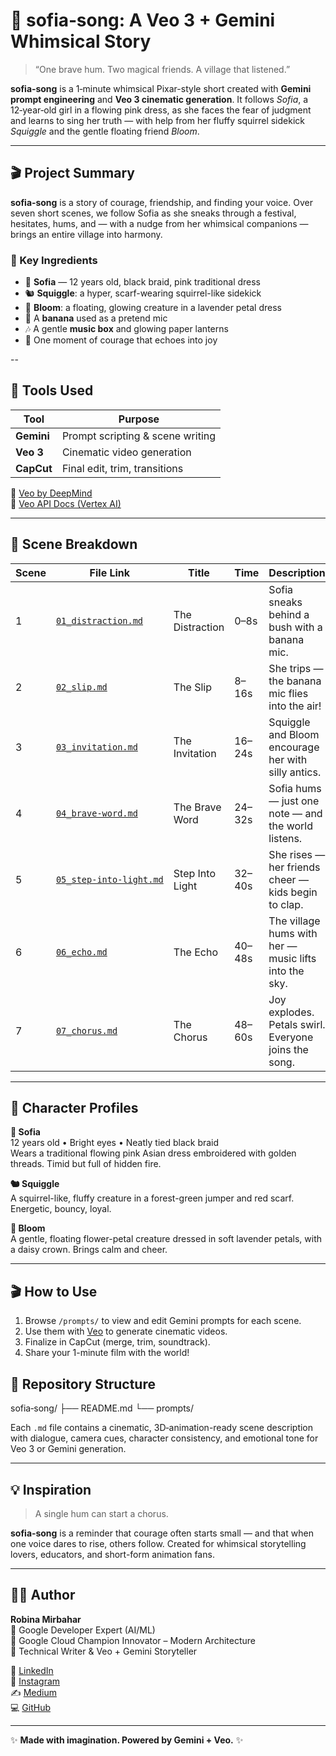 # 🌸 sofia‑song: A Veo 3 + Gemini Whimsical Story

> “One brave hum. Two magical friends. A village that listened.”

**sofia‑song** is a 1‑minute whimsical Pixar-style short created with **Gemini prompt engineering** and **Veo 3 cinematic generation**. It follows *Sofia*, a 12‑year‑old girl in a flowing pink dress, as she faces the fear of judgment and learns to sing her truth — with help from her fluffy squirrel sidekick *Squiggle* and the gentle floating friend *Bloom*.

---

## 🎬 Project Summary

**sofia‑song** is a story of courage, friendship, and finding your voice. Over seven short scenes, we follow Sofia as she sneaks through a festival, hesitates, hums, and — with a nudge from her whimsical companions — brings an entire village into harmony.

### 🌟 Key Ingredients

- 👧 **Sofia** — 12 years old, black braid, pink traditional dress
- 🐿️ **Squiggle**: a hyper, scarf-wearing squirrel-like sidekick
- 🌸 **Bloom**: a floating, glowing creature in a lavender petal dress
- 🎤 A **banana** used as a pretend mic
- 🎶 A gentle **music box** and glowing paper lanterns
- 💫 One moment of courage that echoes into joy

--

## 🔧 Tools Used

| Tool       | Purpose                             |
| ---------- | ----------------------------------- |
| **Gemini** | Prompt scripting & scene writing    |
| **Veo 3**  | Cinematic video generation          |
| **CapCut** | Final edit, trim, transitions       |

🔗 [Veo by DeepMind](https://deepmind.google/models/veo/)  
🔗 [Veo API Docs (Vertex AI)](https://cloud.google.com/vertex-ai/generative-ai/docs/models/veo/3-0-generate-preview)

---

## 📖 Scene Breakdown

| Scene | File Link                            | Title             | Time     | Description                                              |
| ----- | ------------------------------------ | ----------------- | -------- | -------------------------------------------------------- |
| 1     | [`01_distraction.md`](prompts/01_distraction.md)     | The Distraction   | 0–8s     | Sofia sneaks behind a bush with a banana mic.            |
| 2     | [`02_slip.md`](prompts/02_slip.md)                   | The Slip          | 8–16s    | She trips — the banana mic flies into the air!           |
| 3     | [`03_invitation.md`](prompts/03_invitation.md)       | The Invitation    | 16–24s   | Squiggle and Bloom encourage her with silly antics.      |
| 4     | [`04_brave‑word.md`](prompts/04_brave‑word.md)       | The Brave Word    | 24–32s   | Sofia hums — just one note — and the world listens.      |
| 5     | [`05_step‑into‑light.md`](prompts/05_step‑into‑light.md) | Step Into Light   | 32–40s   | She rises — her friends cheer — kids begin to clap.      |
| 6     | [`06_echo.md`](prompts/06_echo.md)                   | The Echo          | 40–48s   | The village hums with her — music lifts into the sky.    |
| 7     | [`07_chorus.md`](prompts/07_chorus.md)               | The Chorus        | 48–60s   | Joy explodes. Petals swirl. Everyone joins the song.     |

---

## 🧚 Character Profiles

**👧 Sofia**  
12 years old • Bright eyes • Neatly tied black braid  
Wears a traditional flowing pink Asian dress embroidered with golden threads. Timid but full of hidden fire.

**🐿️ Squiggle**  
A squirrel-like, fluffy creature in a forest-green jumper and red scarf. Energetic, bouncy, loyal.

**🌸 Bloom**  
A gentle, floating flower-petal creature dressed in soft lavender petals, with a daisy crown. Brings calm and cheer.

---

## 🎬 How to Use

1. Browse `/prompts/` to view and edit Gemini prompts for each scene.
2. Use them with [Veo](https://deepmind.google/models/veo/) to generate cinematic videos.
3. Finalize in CapCut (merge, trim, soundtrack).
4. Share your 1-minute film with the world!

## 🚀 Repository Structure
sofia‑song/
├── README.md
└── prompts/


Each `.md` file contains a cinematic, 3D‑animation-ready scene description with dialogue, camera cues, character consistency, and emotional tone for Veo 3 or Gemini generation.

---

## 💡 Inspiration

> A single hum can start a chorus.

**sofia‑song** is a reminder that courage often starts small — and that when one voice dares to rise, others follow. Created for whimsical storytelling lovers, educators, and short-form animation fans.

---

## 👩‍💻 Author

**Robina Mirbahar**  
🌟 Google Developer Expert (AI/ML)  
🚀 Google Cloud Champion Innovator – Modern Architecture  
📝 Technical Writer & Veo + Gemini Storyteller  

🔗 [LinkedIn](https://www.linkedin.com/in/robinamirbahar)  
📸 [Instagram](https://instagram.com/robinamirbahar)  
✍️ [Medium](https://medium.com/@robinamirbahar)  
💻 [GitHub](https://github.com/RobinaMirbahar)

---

✨ **Made with imagination. Powered by Gemini + Veo.** ✨




